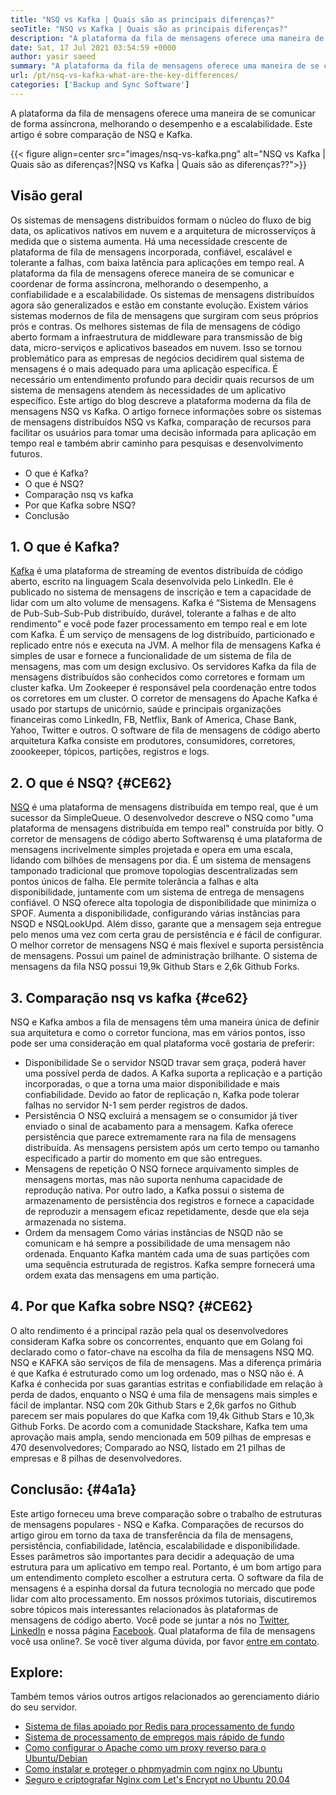 ```yaml
---
title: "NSQ vs Kafka | Quais são as principais diferenças?" 
seoTitle: "NSQ vs Kafka | Quais são as principais diferenças?" 
description: "A plataforma da fila de mensagens oferece uma maneira de se comunicar de forma assíncrona. Este artigo é sobre as diferenças do sistema de fila de mensagens NSQ e Kafka." 
date: Sat, 17 Jul 2021 03:54:59 +0000
author: yasir saeed
summary: "A plataforma da fila de mensagens oferece uma maneira de se comunicar de forma assíncrona, melhorando o desempenho e a escalabilidade. Este artigo é sobre comparação de NSQ e Kafka." 
url: /pt/nsq-vs-kafka-what-are-the-key-differences/
categories: ['Backup and Sync Software']
---
```


A plataforma da fila de mensagens oferece uma maneira de se comunicar de forma assíncrona, melhorando o desempenho e a escalabilidade. Este artigo é sobre comparação de NSQ e Kafka.

{{< figure align=center src="images/nsq-vs-kafka.png" alt="NSQ vs Kafka | Quais são as diferenças?|NSQ vs Kafka | Quais são as diferenças??">}}


## **Visão geral**
Os sistemas de mensagens distribuídos formam o núcleo do fluxo de big data, os aplicativos nativos em nuvem e a arquitetura de microsserviços à medida que o sistema aumenta. Há uma necessidade crescente de plataforma de fila de mensagens incorporada, confiável, escalável e tolerante a falhas, com baixa latência para aplicações em tempo real. A plataforma da fila de mensagens oferece maneira de se comunicar e coordenar de forma assíncrona, melhorando o desempenho, a confiabilidade e a escalabilidade.
Os sistemas de mensagens distribuídos agora são generalizados e estão em constante evolução. Existem vários sistemas modernos de fila de mensagens que surgiram com seus próprios prós e contras. Os melhores sistemas de fila de mensagens de código aberto formam a infraestrutura de middleware para transmissão de big data, micro-serviços e aplicativos baseados em nuvem. Isso se tornou problemático para as empresas de negócios decidirem qual sistema de mensagens é o mais adequado para uma aplicação específica. É necessário um entendimento profundo para decidir quais recursos de um sistema de mensagens atendem às necessidades de um aplicativo específico.
Este artigo do blog descreve a plataforma moderna da fila de mensagens NSQ vs Kafka. O artigo fornece informações sobre os sistemas de mensagens distribuídos NSQ vs Kafka, comparação de recursos para facilitar os usuários para tomar uma decisão informada para aplicação em tempo real e também abrir caminho para pesquisas e desenvolvimento futuros.
  * O que é Kafka?
  * O que é NSQ?
  * Comparação nsq vs kafka
  * Por que Kafka sobre NSQ?
  * Conclusão

## 1. O que é Kafka?
[Kafka][1] é uma plataforma de streaming de eventos distribuída de código aberto, escrito na linguagem Scala desenvolvida pelo LinkedIn. Ele é publicado no sistema de mensagens de inscrição e tem a capacidade de lidar com um alto volume de mensagens. Kafka é “Sistema de Mensagens de Pub-Sub-Sub-Pub distribuído, durável, tolerante a falhas e de alto rendimento” e você pode fazer processamento em tempo real e em lote com Kafka. É um serviço de mensagens de log distribuído, particionado e replicado entre nós e executa na JVM. A melhor fila de mensagens Kafka é simples de usar e fornece a funcionalidade de um sistema de fila de mensagens, mas com um design exclusivo.
Os servidores Kafka da fila de mensagens distribuídos são conhecidos como corretores e formam um cluster kafka. Um Zookeeper é responsável pela coordenação entre todos os corretores em um cluster. O corretor de mensagens do Apache Kafka é usado por startups de unicórnio, saúde e principais organizações financeiras como LinkedIn, FB, Netflix, Bank of America, Chase Bank, Yahoo, Twitter e outros. O software de fila de mensagens de código aberto arquitetura Kafka consiste em produtores, consumidores, corretores, zoookeeper, tópicos, partições, registros e logs.

## 2. O que é NSQ?   {#CE62}
[NSQ][2] é uma plataforma de mensagens distribuída em tempo real, que é um sucessor da SimpleQueue. O desenvolvedor descreve o NSQ como "uma plataforma de mensagens distribuída em tempo real" construída por bitly. O corretor de mensagens de código aberto Softwarensq é uma plataforma de mensagens incrivelmente simples projetada e opera em uma escala, lidando com bilhões de mensagens por dia. É um sistema de mensagens tamponado tradicional que promove topologias descentralizadas sem pontos únicos de falha. Ele permite tolerância a falhas e alta disponibilidade, juntamente com um sistema de entrega de mensagens confiável.
O NSQ oferece alta topologia de disponibilidade que minimiza o SPOF. Aumenta a disponibilidade, configurando várias instâncias para NSQD e NSQLookUpd. Além disso, garante que a mensagem seja entregue pelo menos uma vez com certa grau de persistência e é fácil de configurar. O melhor corretor de mensagens NSQ é mais flexível e suporta persistência de mensagens. Possui um painel de administração brilhante. O sistema de mensagens da fila NSQ possui 19,9k Github Stars e 2,6k Github Forks.

## 3. Comparação nsq vs kafka   {#ce62}
NSQ e Kafka ambos a fila de mensagens têm uma maneira única de definir sua arquitetura e como o corretor funciona, mas em vários pontos, isso pode ser uma consideração em qual plataforma você gostaria de preferir:
  * Disponibilidade
Se o servidor NSQD travar sem graça, poderá haver uma possível perda de dados. A Kafka suporta a replicação e a partição incorporadas, o que a torna uma maior disponibilidade e mais confiabilidade. Devido ao fator de replicação n, Kafka pode tolerar falhas no servidor N-1 sem perder registros de dados.
  * Persistência
O NSQ excluirá a mensagem se o consumidor já tiver enviado o sinal de acabamento para a mensagem.
Kafka oferece persistência que parece extremamente rara na fila de mensagens distribuída. As mensagens persistem após um certo tempo ou tamanho especificado a partir do momento em que são entregues.
  * Mensagens de repetição
O NSQ fornece arquivamento simples de mensagens mortas, mas não suporta nenhuma capacidade de reprodução nativa.
Por outro lado, a Kafka possui o sistema de armazenamento de persistência dos registros e fornece a capacidade de reproduzir a mensagem eficaz repetidamente, desde que ela seja armazenada no sistema.
  * Ordem da mensagem
Como várias instâncias de NSQD não se comunicam e há sempre a possibilidade de uma mensagem não ordenada. Enquanto Kafka mantém cada uma de suas partições com uma sequência estruturada de registros. Kafka sempre fornecerá uma ordem exata das mensagens em uma partição.

## 4. Por que Kafka sobre NSQ?   {#CE62}
O alto rendimento é a principal razão pela qual os desenvolvedores consideram Kafka sobre os concorrentes, enquanto que em Golang foi declarado como o fator-chave na escolha da fila de mensagens NSQ MQ. NSQ e KAFKA são serviços de fila de mensagens. Mas a diferença primária é que Kafka é estruturado como um log ordenado, mas o NSQ não é. A Kafka é conhecida por suas garantias estritas e confiabilidade em relação à perda de dados, enquanto o NSQ é uma fila de mensagens mais simples e fácil de implantar.
NSQ com 20k Github Stars e 2,6k garfos no Github parecem ser mais populares do que Kafka com 19,4k Github Stars e 10,3k Github Forks. De acordo com a comunidade Stackshare, Kafka tem uma aprovação mais ampla, sendo mencionada em 509 pilhas de empresas e 470 desenvolvedores; Comparado ao NSQ, listado em 21 pilhas de empresas e 8 pilhas de desenvolvedores.

## Conclusão:   {#4a1a}
Este artigo forneceu uma breve comparação sobre o trabalho de estruturas de mensagens populares - NSQ e Kafka. Comparações de recursos do artigo girou em torno da taxa de transferência da fila de mensagens, persistência, confiabilidade, latência, escalabilidade e disponibilidade. Esses parâmetros são importantes para decidir a adequação de uma estrutura para um aplicativo em tempo real. Portanto, é um bom artigo para um entendimento completo escolher a estrutura certa. O software da fila de mensagens é a espinha dorsal da futura tecnologia no mercado que pode lidar com alto processamento. Em nossos próximos tutoriais, discutiremos sobre tópicos mais interessantes relacionados às plataformas de mensagens de código aberto.
Você pode se juntar a nós no [Twitter][3], [LinkedIn][4] e nossa página [Facebook][5]. Qual plataforma de fila de mensagens você usa online?. Se você tiver alguma dúvida, por favor [entre em contato][6].

## Explore:
Também temos vários outros artigos relacionados ao gerenciamento diário do seu servidor.
  * [Sistema de filas apoiado por Redis para processamento de fundo][7]
  * [Sistema de processamento de empregos mais rápido de fundo][8]
  * [Como configurar o Apache como um proxy reverso para o Ubuntu/Debian][9]
  * [Como instalar e proteger o phpmyadmin com nginx no Ubuntu][10]
  * [Seguro e criptografar Nginx com Let's Encrypt no Ubuntu 20.04][11]

  
[1]: https://kafka.apache.org/
[2]: https://nsq.io/
[3]: https://twitter.com/containerize_co
[4]: https://www.linkedin.com/company/containerize/
[5]: http://facebook.com/containerize
[6]: mailto:yasir.saeed@aspose.com
[7]: https://products.containerize.com/message-queue-software/resque/
[8]: https://products.containerize.com/message-queue-software/sidekiq/
[9]: https://blog.containerize.com/web-server-solution-stack/how-to-configure-apache-as-a-reverse-proxy-for-ubuntudebian/
[10]: https://blog.containerize.com/web-server-solution-stack/how-to-install-and-secure-phpmyadmin-with-nginx-on-ubuntu/
[11]: https://blog.containerize.com/web-server-solution-stack/how-to-secure-nginx-with-letsencrypt-on-ubuntu-20-04/
